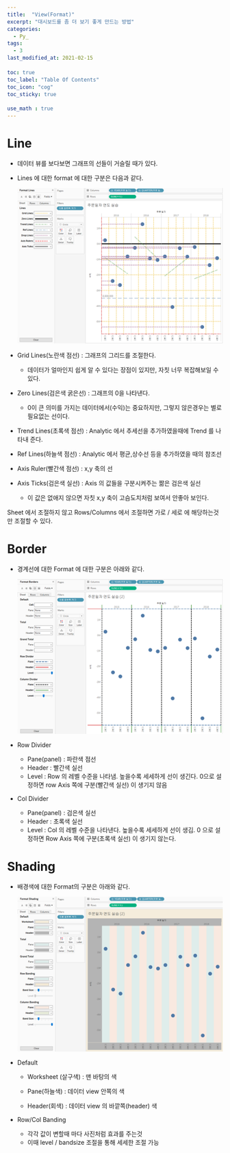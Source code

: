 ```yaml
---
title:  "View(Format)"
excerpt: "대시보드를 좀 더 보기 좋게 만드는 방법"
categories:
  - Py_
tags:
  - 3
last_modified_at: 2021-02-15

toc: true
toc_label: "Table Of Contents"
toc_icon: "cog"
toc_sticky: true

use_math : true
---
```


# Line 

- 데이터 뷰를 보다보면 그래프의 선들이 거슬릴 때가 있다. 

- Lines 에 대한 format 에 대한 구분은 다음과 같다.

  ![png](/assets/images/Tableau/15_1.png)

- Grid Lines(노란색 점선) : 그래프의 그리드를 조절한다.

  - 데이터가 얼마인지 쉽게 알 수 있다는 장점이 있지만, 자칫 너무 복잡해보일 수 있다.

- Zero Lines(검은색 굵은선) : 그래프의 0을 나타낸다.

  - 0이 큰 의미를 가지는 데이터에서(수익)는 중요하지만, 그렇지 않은경우는 별로 필요없는 선이다.

- Trend Lines(초록색 점선) : Analytic 에서 추세선을 추가하였을때에 Trend 를 나타내 준다.

- Ref Lines(하늘색 점선) : Analytic 에서 평균,상수선 등을 추가하였을 때의 참조선

- Axis Ruler(빨간색 점선) : x,y 축의 선

- Axis Ticks(검은색 실선) : Axis 의 값들을 구분시켜주는 짦은 검은색 실선

  - 이 값은 없애지 않으면 자칫 x,y 축이 고슴도치처럼 보여서 안좋아 보인다.

Sheet 에서 조절하지 않고 Rows/Columns 에서 조절하면 가로 / 세로 에 해당하는것만 조절할 수 있다.



# Border

- 경계선에 대한 Format 에 대한 구분은 아래와 같다. 

  ![png](/assets/images/Tableau/15_2.png)

- Row Divider
  - Pane(panel) : 파란색 점선 
  - Header : 빨간색 실선
  - Level : Row 의 레벨 수준을 나타냄. 높을수록 세세하게 선이 생긴다. 0으로 설정하면 row Axis 쪽에 구분(빨간색 실선) 이 생기지 않음

- Col Divider
  - Pane(panel) : 검은색 실선
  - Header : 초록색 실선
  - Level : Col 의 레벨 수준을 나타낸다. 높을수록 세세하게 선이 생김. 0 으로 설정하면 Row Axis 쪽에 구분(초록색 실선) 이 생기지 않는다.



# Shading

- 배경색에 대한 Format의 구분은 아래와 같다.

  ![png](/assets/images/Tableau/15_3.png)

- Default

  - Worksheet (살구색) : 맨 바탕의 색
  - Pane(하늘색) : 데이터 view 안쪽의 색

  - Header(회색) : 데이터 view 의 바깥쪽(header) 색

- Row/Col Banding

  - 각각 값이 변할때 마다 사진처럼 효과를 주는것
  - 이때 level / bandsize 조절을 통해 세세한 조절 가능

  